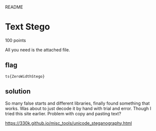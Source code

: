 README

# Text Stego
100 points

All you need is the attached file.

## flag

```shell
ts{ZeroWidthStego}
```

## solution
So many false starts and different libraries, finally found something that works. Was about to just decode it by hand with trial and error. Though I tried this site earlier. Problem with copy and pasting text?

https://330k.github.io/misc_tools/unicode_steganography.html